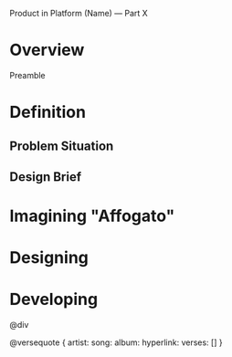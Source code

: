 Product in Platform (Name) — Part X

# Overview
<TOC>
Preamble

# Definition
## Problem Situation
## Design Brief

# Imagining "Affogato"

# Designing

# Developing

@div

@versequote {
    artist:
    song:
    album:
    hyperlink:
    verses: []
}